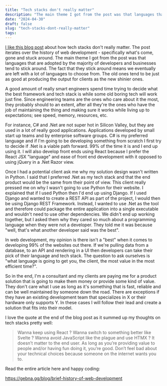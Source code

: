 ```yaml
---
title: "Tech stacks don't really matter"
description: "The main theme I got from the post was that languages that are adopted by the majority of developers and businesses tend to stick around. The fact that they stick around means we eventually are left with a lot of languages to choose from. "
date: "2024-04-30"
draft: false
slug: "tech-stacks-dont-really-matter"
tags:
---
```


<p><a href="https://gebna.gg/blog/brief-history-of-web-development" rel="noreferrer">I like this blog post</a> about how tech stacks don't really matter. The post iterates over the history of web development - specifically what's come, gone and stuck around. The main theme I got from the post was that languages that are adopted by the majority of developers and businesses tend to stick around. The fact that they stick around means we eventually are left with a lot of languages to choose from. The old ones tend to be just as good at producing the output for clients as the new shinier ones. </p><p>A good amount of really smart engineers spend time trying to decide what the best framework and tech stack is while some old boring tech will work just fine. Since engineering teams are the ones who care about it the most, they probably should to an extent, after all they're the ones who have the job of maintaining the thing and making sure it works while living up to expectations; see speed, memory, resources, etc.</p><p>For instance, C# and .Net are not super hot in Silicon Valley, but they are used in a lot of really good applications. Applications developed by small start up teams and by enterprise software groups. C# is my preferred language and if I'm going to be developing something from scratch I first try to decide if .Net is a viable path forward. 99% of the time it is and I end up using it. I will also develop front ends using React because I prefer the React JSX "language" and ease of front end development with it opposed to using jQuery in a .Net Razor view. </p><p>Once I had a potential client ask me why my solution design wasn't written in Python. I said that I preferred .Net as my tech stack and that the end product would be the same from their point of view. This client really pressed me on why I wasn't going to use Python for their website. I explained that if I used Python then I'd end up using Django. If I used Django and wanted to create a REST API as part of the project, I would then be using Django REST Framework. Instead, I wanted to use .Net as the tool and therefore could package the entire application into a single executable and wouldn't need to use other dependencies. We didn't end up working together, but I asked them why they cared so much about a programming language when they were not a developer. They told me it was because "well, that's what another developer said was the best". </p><p>In web development, my opinion is there isn't a "best" when it comes to developing 99% of the websites out there. If we're pulling data from a database, to an API and rendering in a UI then developers can take their pick of their language and tech stack. The question to ask ourselves is "what language is going to get you, the client, the most value in the most efficient time?".</p><p>So in the end, I'm a consultant and my clients are paying me for a product solution that is going to make them money or provide some kind of value. They don't care what I use as long as it's something that is fast, reliable and can be well maintained by someone down the road. There are exceptions if they have an existing development team that specializes in X or their hardware only supports Y. In these cases I will follow their lead and create a solution that fits into their model. </p><p>I love the quote at the end of the blog post as it summed up my thoughts on tech stacks pretty well: </p><blockquote>Wanna keep using React ? Wanna switch to something better like Svelte ? Wanna avoid JavaScript like the plague and use HTMX ? It doesn’t matter to the end user. As long as you’re providing value to people and/or having fun doing it, you’re good. Don’t feel bad about your technical choices because someone on the internet wants you to.</blockquote><p>Read the entire article here and happy coding:</p><p><a href="https://gebna.gg/blog/brief-history-of-web-development">https://gebna.gg/blog/brief-history-of-web-development</a></p>
